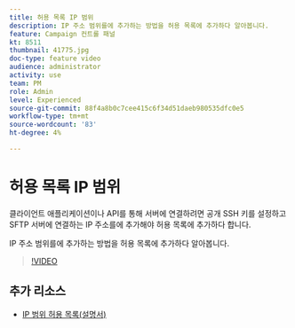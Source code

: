 ```yaml
---
title: 허용 목록 IP 범위
description: IP 주소 범위를에 추가하는 방법을 허용 목록에 추가하다 알아봅니다.
feature: Campaign 컨트롤 패널
kt: 8511
thumbnail: 41775.jpg
doc-type: feature video
audience: administrator
activity: use
team: PM
role: Admin
level: Experienced
source-git-commit: 88f4a8b0c7cee415c6f34d51daeb980535dfc0e5
workflow-type: tm+mt
source-wordcount: '83'
ht-degree: 4%

---
```


# 허용 목록 IP 범위

클라이언트 애플리케이션이나 API를 통해 서버에 연결하려면 공개 SSH 키를 설정하고 SFTP 서버에 연결하는 IP 주소를에 추가해야 허용 목록에 추가하다 합니다.

IP 주소 범위를에 추가하는 방법을 허용 목록에 추가하다 알아봅니다.

>[!VIDEO](https://video.tv.adobe.com/v/41775?quality=12)

## 추가 리소스

* [IP 범위 허용 목록(설명서)](https://experienceleague.adobe.com/docs/control-panel/using/sftp-management/ip-range-allow-listing.html)
